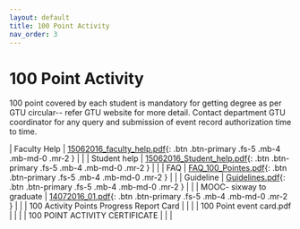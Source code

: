 ```yaml
---
layout: default
title: 100 Point Activity
nav_order: 3
---
```


# 100 Point Activity
100 point covered by each student is mandatory for getting degree as per GTU circular-- refer GTU website for more detail.
Contact department GTU coordinator for any query and submission of event record authorization time to time.

| Faculty Help                             | [15062016_faculty_help.pdf](/assets/document/15062016_faculty_help.pdf){: .btn .btn-primary .fs-5 .mb-4 .mb-md-0 .mr-2 }     |   |
| Student help                             | [15062016_Student_help.pdf](/assets/document/15062016_Student_help.pdf){: .btn .btn-primary .fs-5 .mb-4 .mb-md-0 .mr-2 }   |   |
| FAQ                                      | [FAQ_100_Pointes.pdf](/assets/document/FAQ_100_Pointes.pdf){: .btn .btn-primary .fs-5 .mb-4 .mb-md-0 .mr-2 }     |   |
| Guideline                                | [Guidelines.pdf](/assets/document/Guidelines_for_100ActivityPoint_TermEndExternalAssessment_Viva_June_2016.pdf){: .btn .btn-primary .fs-5 .mb-4 .mb-md-0 .mr-2 }    |   |
| MOOC- sixway to graduate                 | [14072016_01.pdf](/assets/document/14072016_01.pdf){: .btn .btn-primary .fs-5 .mb-4 .mb-md-0 .mr-2 }     |   |
| 100 Activity Points Progress Report Card |      |   |
| 100 Point event card.pdf                 |      |   |
| 100 POINT ACTIVITY CERTIFICATE           |      |   |